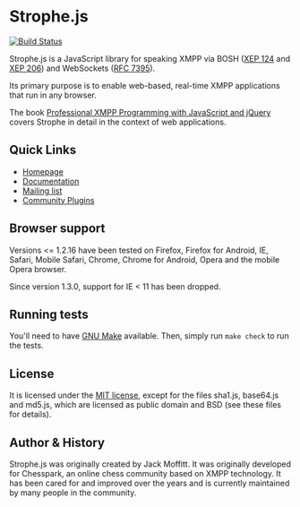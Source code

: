 # Strophe.js

[![Build Status](https://travis-ci.org/strophe/strophejs.png?branch=master)](https://travis-ci.org/strophe/strophejs)

Strophe.js is a JavaScript library for speaking XMPP via BOSH
([XEP 124](http://xmpp.org/extensions/xep-0124.html)
and [XEP 206](http://xmpp.org/extensions/xep-0206.html)) and WebSockets
([RFC 7395](http://tools.ietf.org/html/rfc7395)).

Its primary purpose is to enable web-based, real-time XMPP applications that
run in any browser.

The book [Professional XMPP Programming with JavaScript and jQuery](http://professionalxmpp.com)
covers Strophe in detail in the context of web applications.

## Quick Links

* [Homepage](http://strophe.im/strophejs)
* [Documentation](http://strophe.im/strophejs/doc/1.4.2/files/strophe-js.html)
* [Mailing list](http://groups.google.com/group/strophe)
* [Community Plugins](http://github.com/strophe/strophejs-plugins)

## Browser support

Versions <= 1.2.16 have been tested on Firefox, Firefox for Android, IE, Safari,
Mobile Safari, Chrome, Chrome for Android, Opera and the mobile Opera browser.

Since version 1.3.0, support for IE < 11 has been dropped.

## Running tests

You'll need to have [GNU Make](https://www.gnu.org/software/make/) available.
Then, simply run `make check` to run the tests.

## License

It is licensed under the [MIT license](https://github.com/strophe/strophejs/raw/master/LICENSE.txt),
except for the files sha1.js, base64.js and md5.js, which are licensed as public domain and BSD (see these files for details).

## Author & History

Strophe.js was originally created by Jack Moffitt. It was originally developed
for Chesspark, an online chess community based on XMPP technology. It has been
cared for and improved over the years and is currently maintained by many
people in the community.
